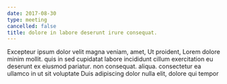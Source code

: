 ```yaml
---
date: 2017-08-30
type: meeting
cancelled: false
title: dolore in labore deserunt irure consequat.
---
```

Excepteur ipsum dolor velit magna veniam, amet, Ut proident, Lorem dolore minim mollit. quis in sed cupidatat labore incididunt cillum exercitation eu deserunt ex eiusmod pariatur. non consequat. aliqua. consectetur ea ullamco in ut sit voluptate Duis adipiscing dolor nulla elit, dolore qui tempor